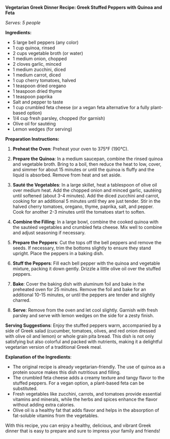 **Vegetarian Greek Dinner Recipe: Greek Stuffed Peppers with Quinoa and Feta**

*Serves: 5 people*

**Ingredients:**

- 5 large bell peppers (any color)
- 1 cup quinoa, rinsed
- 2 cups vegetable broth (or water)
- 1 medium onion, chopped
- 2 cloves garlic, minced
- 1 medium zucchini, diced
- 1 medium carrot, diced
- 1 cup cherry tomatoes, halved
- 1 teaspoon dried oregano
- 1 teaspoon dried thyme
- 1 teaspoon paprika
- Salt and pepper to taste
- 1 cup crumbled feta cheese (or a vegan feta alternative for a fully plant-based option)
- 1/4 cup fresh parsley, chopped (for garnish)
- Olive oil for sautéing
- Lemon wedges (for serving)

**Preparation Instructions:**

1. **Preheat the Oven**: Preheat your oven to 375°F (190°C).

2. **Prepare the Quinoa**: In a medium saucepan, combine the rinsed quinoa and vegetable broth. Bring to a boil, then reduce the heat to low, cover, and simmer for about 15 minutes or until the quinoa is fluffy and the liquid is absorbed. Remove from heat and set aside.

3. **Sauté the Vegetables**: In a large skillet, heat a tablespoon of olive oil over medium heat. Add the chopped onion and minced garlic, sautéing until softened (about 3-4 minutes). Add the diced zucchini and carrot, cooking for an additional 5 minutes until they are just tender. Stir in the halved cherry tomatoes, oregano, thyme, paprika, salt, and pepper. Cook for another 2-3 minutes until the tomatoes start to soften.

4. **Combine the Filling**: In a large bowl, combine the cooked quinoa with the sautéed vegetables and crumbled feta cheese. Mix well to combine and adjust seasoning if necessary.

5. **Prepare the Peppers**: Cut the tops off the bell peppers and remove the seeds. If necessary, trim the bottoms slightly to ensure they stand upright. Place the peppers in a baking dish.

6. **Stuff the Peppers**: Fill each bell pepper with the quinoa and vegetable mixture, packing it down gently. Drizzle a little olive oil over the stuffed peppers.

7. **Bake**: Cover the baking dish with aluminum foil and bake in the preheated oven for 25 minutes. Remove the foil and bake for an additional 10-15 minutes, or until the peppers are tender and slightly charred.

8. **Serve**: Remove from the oven and let cool slightly. Garnish with fresh parsley and serve with lemon wedges on the side for a zesty finish.

**Serving Suggestions**: Enjoy the stuffed peppers warm, accompanied by a side of Greek salad (cucumber, tomatoes, olives, and red onion dressed with olive oil and lemon) or whole grain pita bread. This dish is not only satisfying but also colorful and packed with nutrients, making it a delightful vegetarian version of a traditional Greek meal.

**Explanation of the Ingredients**: 
- The original recipe is already vegetarian-friendly. The use of quinoa as a protein source makes this dish nutritious and filling. 
- The crumbled feta cheese adds a creamy texture and tangy flavor to the stuffed peppers. For a vegan option, a plant-based feta can be substituted.
- Fresh vegetables like zucchini, carrots, and tomatoes provide essential vitamins and minerals, while the herbs and spices enhance the flavor without adding extra calories. 
- Olive oil is a healthy fat that adds flavor and helps in the absorption of fat-soluble vitamins from the vegetables.

With this recipe, you can enjoy a healthy, delicious, and vibrant Greek dinner that is easy to prepare and sure to impress your family and friends!